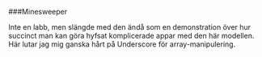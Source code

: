 ###Minesweeper

Inte en labb, men slängde med den ändå som en demonstration över hur succinct man kan göra hyfsat komplicerade appar med den här modellen. Här lutar jag mig ganska hårt på Underscore för array-manipulering.